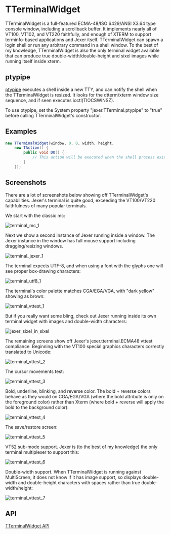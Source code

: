 TTerminalWidget
===============

TTerminalWidget is a full-featured ECMA-48/ISO 6429/ANSI X3.64 type
console window, including a scrollback buffer.  It implements nearly
all of VT100, VT102, and VT220 faithfully, and enough of XTERM to
support terminfo-based applications and Jexer itself.  TTerminalWidget
can spawn a login shell or run any arbitrary command in a shell
window.  To the best of my knowledge, TTerminalWidget is also the only
terminal widget available that can produce true
double-width/double-height and sixel images while running itself
inside xterm.

ptypipe
-------

[ptypipe](https://gitlab.com/klamonte/ptypipe) executes a shell inside
a new TTY, and can notify the shell when the TTerminalWidget is
resized.  It looks for the dtterm/xterm window size sequence, and if
seen executes ioctl(TIOCSWINSZ).

To use ptypipe, set the System property "jexer.TTerminal.ptypipe" to
"true" before calling TTerminalWidget's constructor.

Examples
--------

```Java
new TTerminalWidget(window, 0, 0, width, height,
    new TAction() {
        public void DO() {
            // This action will be executed when the shell process exits.
        }
    });
```

Screenshots
-----------

There are a lot of screenshots below showing off TTerminalWidget's
capabilities.  Jexer's terminal is quite good, exceeding the
VT100/VT220 faithfulness of many popular terminals.

We start with the classic mc:

![terminal_mc_1](uploads/1246eaae875db6637ad9e9617a472ae5/terminal_mc_1.png)

Next we show a second instance of Jexer running inside a window.  The
Jexer instance in the window has full mouse support including
dragging/resizing windows.

![terminal_jexer_1](uploads/e5e8a2d7bd0b10fc6ff8d0b1fc9221bf/terminal_jexer_1.png)

The terminal expects UTF-8, and when using a font with the glyphs one
will see proper box-drawing characters:

![terminal_utf8_1](uploads/cd1e749c788730d49e94cbaa715c1803/terminal_utf8_1.png)

The terminal's color palette matches CGA/EGA/VGA, with "dark yellow"
showing as brown:

![terminal_vttest_1](uploads/46fec1da96953d53958865e51e9bd46e/terminal_vttest_1.png)

But if you really want some bling, check out Jexer running inside its
own terminal widget with images and double-width characters:

![jexer_sixel_in_sixel](uploads/af639740fd2777e16b224dbb71a78857/jexer_sixel_in_sixel.png)

The remaining screens show off Jexer's jexer.tterminal.ECMA48 vttest
compliance.  Beginning with the VT100 special graphics characters
correctly translated to Unicode:

![terminal_vttest_2](uploads/1fd7a58c323ce8893f4d7554d7f376b2/terminal_vttest_2.png)

The cursor movements test:

![terminal_vttest_3](uploads/33b776816fd67a77e19fc0e9acb0b9d7/terminal_vttest_3.png)

Bold, underline, blinking, and reverse color.  The bold + reverse
colors behave as they would on CGA/EGA/VGA (where the bold attribute
is only on the foreground color) rather than Xterm (where bold +
reverse will apply the bold to the background color):

![terminal_vttest_4](uploads/b6da46a049ab514c08d1298acb7e0f51/terminal_vttest_4.png)

The save/restore screen:

![terminal_vttest_5](uploads/ad34ae90bd782ad03f7c260c92a648f8/terminal_vttest_5.png)

VT52 sub-mode support.  Jexer is (to the best of my knowledge) the
only terminal multiplexer to support this:

![terminal_vttest_6](uploads/32d9df6af3f1d11d3ffffc5d700da690/terminal_vttest_6.png)

Double-width support.  When TTerminalWidget is running against
MultiScreen, it does not know if it has image support, so displays
double-width and double-height characters with spaces rather than true
double-width/height:

![terminal_vttest_7](uploads/76f420ceaace4c65bd4cb1f051e57fe4/terminal_vttest_7.png)


API
---

[TTerminalWidget API](https://jexer.sourceforge.io/apidocs/api/jexer/TTerminalWidget.html)
